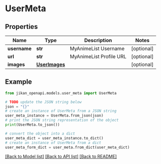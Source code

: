 # UserMeta


## Properties

Name | Type | Description | Notes
------------ | ------------- | ------------- | -------------
**username** | **str** | MyAnimeList Username | [optional] 
**url** | **str** | MyAnimeList Profile URL | [optional] 
**images** | [**UserImages**](UserImages.md) |  | [optional] 

## Example

```python
from jikan_openapi.models.user_meta import UserMeta

# TODO update the JSON string below
json = "{}"
# create an instance of UserMeta from a JSON string
user_meta_instance = UserMeta.from_json(json)
# print the JSON string representation of the object
print(UserMeta.to_json())

# convert the object into a dict
user_meta_dict = user_meta_instance.to_dict()
# create an instance of UserMeta from a dict
user_meta_form_dict = user_meta.from_dict(user_meta_dict)
```
[[Back to Model list]](../README.md#documentation-for-models) [[Back to API list]](../README.md#documentation-for-api-endpoints) [[Back to README]](../README.md)


